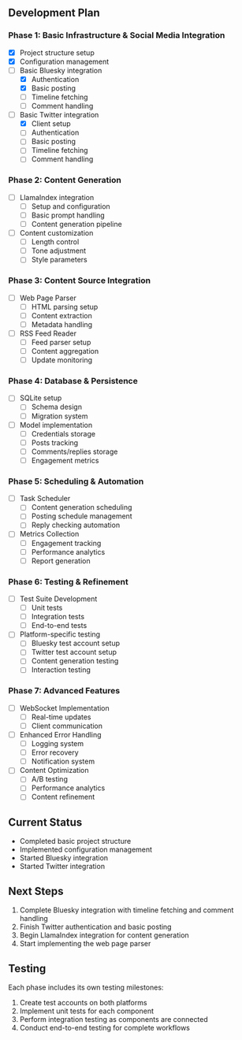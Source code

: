 
## Development Plan

### Phase 1: Basic Infrastructure & Social Media Integration
- [x] Project structure setup
- [x] Configuration management
- [ ] Basic Bluesky integration
  - [x] Authentication
  - [x] Basic posting
  - [ ] Timeline fetching
  - [ ] Comment handling
- [ ] Basic Twitter integration
  - [x] Client setup
  - [ ] Authentication
  - [ ] Basic posting
  - [ ] Timeline fetching
  - [ ] Comment handling

### Phase 2: Content Generation
- [ ] LlamaIndex integration
  - [ ] Setup and configuration
  - [ ] Basic prompt handling
  - [ ] Content generation pipeline
- [ ] Content customization
  - [ ] Length control
  - [ ] Tone adjustment
  - [ ] Style parameters

### Phase 3: Content Source Integration
- [ ] Web Page Parser
  - [ ] HTML parsing setup
  - [ ] Content extraction
  - [ ] Metadata handling
- [ ] RSS Feed Reader
  - [ ] Feed parser setup
  - [ ] Content aggregation
  - [ ] Update monitoring

### Phase 4: Database & Persistence
- [ ] SQLite setup
  - [ ] Schema design
  - [ ] Migration system
- [ ] Model implementation
  - [ ] Credentials storage
  - [ ] Posts tracking
  - [ ] Comments/replies storage
  - [ ] Engagement metrics

### Phase 5: Scheduling & Automation
- [ ] Task Scheduler
  - [ ] Content generation scheduling
  - [ ] Posting schedule management
  - [ ] Reply checking automation
- [ ] Metrics Collection
  - [ ] Engagement tracking
  - [ ] Performance analytics
  - [ ] Report generation

### Phase 6: Testing & Refinement
- [ ] Test Suite Development
  - [ ] Unit tests
  - [ ] Integration tests
  - [ ] End-to-end tests
- [ ] Platform-specific testing
  - [ ] Bluesky test account setup
  - [ ] Twitter test account setup
  - [ ] Content generation testing
  - [ ] Interaction testing

### Phase 7: Advanced Features
- [ ] WebSocket Implementation
  - [ ] Real-time updates
  - [ ] Client communication
- [ ] Enhanced Error Handling
  - [ ] Logging system
  - [ ] Error recovery
  - [ ] Notification system
- [ ] Content Optimization
  - [ ] A/B testing
  - [ ] Performance analytics
  - [ ] Content refinement

## Current Status
- Completed basic project structure
- Implemented configuration management
- Started Bluesky integration
- Started Twitter integration

## Next Steps
1. Complete Bluesky integration with timeline fetching and comment handling
2. Finish Twitter authentication and basic posting
3. Begin LlamaIndex integration for content generation
4. Start implementing the web page parser

## Testing
Each phase includes its own testing milestones:
1. Create test accounts on both platforms
2. Implement unit tests for each component
3. Perform integration testing as components are connected
4. Conduct end-to-end testing for complete workflows
